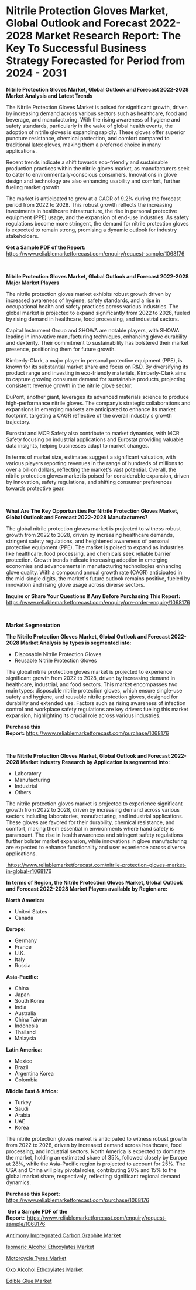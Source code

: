 <p><h1>Nitrile Protection Gloves Market, Global Outlook and Forecast 2022-2028 Market Research Report: The Key To Successful Business Strategy Forecasted for Period from 2024 - 2031</h1></p><p><strong>Nitrile Protection Gloves Market, Global Outlook and Forecast 2022-2028 Market Analysis and Latest Trends</strong></p>
<p><p>The Nitrile Protection Gloves Market is poised for significant growth, driven by increasing demand across various sectors such as healthcare, food and beverage, and manufacturing. With the rising awareness of hygiene and safety standards, particularly in the wake of global health events, the adoption of nitrile gloves is expanding rapidly. These gloves offer superior puncture resistance, chemical protection, and comfort compared to traditional latex gloves, making them a preferred choice in many applications.</p><p>Recent trends indicate a shift towards eco-friendly and sustainable production practices within the nitrile gloves market, as manufacturers seek to cater to environmentally-conscious consumers. Innovations in glove design and technology are also enhancing usability and comfort, further fueling market growth.</p><p>The market is anticipated to grow at a CAGR of 9.2% during the forecast period from 2022 to 2028. This robust growth reflects the increasing investments in healthcare infrastructure, the rise in personal protective equipment (PPE) usage, and the expansion of end-use industries. As safety regulations become more stringent, the demand for nitrile protection gloves is expected to remain strong, promising a dynamic outlook for industry stakeholders.</p></p>
<p><strong>Get a Sample PDF of the Report:&nbsp;</strong> <a href="https://www.reliablemarketforecast.com/enquiry/request-sample/1068176">https://www.reliablemarketforecast.com/enquiry/request-sample/1068176</a></p>
<p>&nbsp;</p>
<p><strong>Nitrile Protection Gloves Market, Global Outlook and Forecast 2022-2028 Major Market Players</strong></p>
<p><p>The nitrile protection gloves market exhibits robust growth driven by increased awareness of hygiene, safety standards, and a rise in occupational health and safety practices across various industries. The global market is projected to expand significantly from 2022 to 2028, fueled by rising demand in healthcare, food processing, and industrial sectors.</p><p>Capital Instrument Group and SHOWA are notable players, with SHOWA leading in innovative manufacturing techniques, enhancing glove durability and dexterity. Their commitment to sustainability has bolstered their market presence, positioning them for future growth. </p><p>Kimberly-Clark, a major player in personal protective equipment (PPE), is known for its substantial market share and focus on R&D. By diversifying its product range and investing in eco-friendly materials, Kimberly-Clark aims to capture growing consumer demand for sustainable products, projecting consistent revenue growth in the nitrile glove sector.</p><p>DuPont, another giant, leverages its advanced materials science to produce high-performance nitrile gloves. The company’s strategic collaborations and expansions in emerging markets are anticipated to enhance its market footprint, targeting a CAGR reflective of the overall industry's growth trajectory.</p><p>Eurostat and MCR Safety also contribute to market dynamics, with MCR Safety focusing on industrial applications and Eurostat providing valuable data insights, helping businesses adapt to market changes. </p><p>In terms of market size, estimates suggest a significant valuation, with various players reporting revenues in the range of hundreds of millions to over a billion dollars, reflecting the market's vast potential. Overall, the nitrile protection gloves market is poised for considerable expansion, driven by innovation, safety regulations, and shifting consumer preferences towards protective gear.</p></p>
<p>&nbsp;</p>
<p><strong>What Are The Key Opportunities For Nitrile Protection Gloves Market, Global Outlook and Forecast 2022-2028 Manufacturers?</strong></p>
<p><p>The global nitrile protection gloves market is projected to witness robust growth from 2022 to 2028, driven by increasing healthcare demands, stringent safety regulations, and heightened awareness of personal protective equipment (PPE). The market is poised to expand as industries like healthcare, food processing, and chemicals seek reliable barrier protection. Growth trends indicate increasing adoption in emerging economies and advancements in manufacturing technologies enhancing glove quality. With a compound annual growth rate (CAGR) anticipated in the mid-single digits, the market's future outlook remains positive, fueled by innovation and rising glove usage across diverse sectors.</p></p>
<p><strong>Inquire or Share Your Questions If Any Before Purchasing This Report:</strong> <a href="https://www.reliablemarketforecast.com/enquiry/pre-order-enquiry/1068176">https://www.reliablemarketforecast.com/enquiry/pre-order-enquiry/1068176</a></p>
<p>&nbsp;</p>
<p><strong>Market Segmentation</strong></p>
<p><strong>The Nitrile Protection Gloves Market, Global Outlook and Forecast 2022-2028 Market Analysis by types is segmented into:</strong></p>
<p><ul><li>Disposable Nitrile Protection Gloves</li><li>Reusable Nitrile Protection Gloves</li></ul></p>
<p><p>The global nitrile protection gloves market is projected to experience significant growth from 2022 to 2028, driven by increasing demand in healthcare, industrial, and food sectors. This market encompasses two main types: disposable nitrile protection gloves, which ensure single-use safety and hygiene, and reusable nitrile protection gloves, designed for durability and extended use. Factors such as rising awareness of infection control and workplace safety regulations are key drivers fueling this market expansion, highlighting its crucial role across various industries.</p></p>
<p><strong>Purchase this Report:&nbsp;</strong><a href="https://www.reliablemarketforecast.com/purchase/1068176">https://www.reliablemarketforecast.com/purchase/1068176</a></p>
<p>&nbsp;</p>
<p><strong>The Nitrile Protection Gloves Market, Global Outlook and Forecast 2022-2028 Market Industry Research by Application is segmented into:</strong></p>
<p><ul><li>Laboratory</li><li>Manufacturing</li><li>Industrial</li><li>Others</li></ul></p>
<p><p>The nitrile protection gloves market is projected to experience significant growth from 2022 to 2028, driven by increasing demand across various sectors including laboratories, manufacturing, and industrial applications. These gloves are favored for their durability, chemical resistance, and comfort, making them essential in environments where hand safety is paramount. The rise in health awareness and stringent safety regulations further bolster market expansion, while innovations in glove manufacturing are expected to enhance functionality and user experience across diverse applications.</p></p>
<p><a href="https://www.reliablemarketforecast.com/nitrile-protection-gloves-market-in-global-r1068176">&nbsp;https://www.reliablemarketforecast.com/nitrile-protection-gloves-market-in-global-r1068176</a></p>
<p><strong>In terms of Region, the Nitrile Protection Gloves Market, Global Outlook and Forecast 2022-2028 Market Players available by Region are:</strong></p>
<p>
    <p> <strong> North America: </strong>
        <ul>
            <li>United States</li>
            <li>Canada</li>
        </ul>
        </p> 
    <p> <strong> Europe: </strong>
        <ul>
            <li>Germany</li>
            <li>France</li>
            <li>U.K.</li>
            <li>Italy</li>
            <li>Russia</li>
        </ul>
        </p> 
    <p> <strong> Asia-Pacific: </strong>
        <ul>
            <li>China</li>
            <li>Japan</li>
            <li>South Korea</li>
            <li>India</li>
            <li>Australia</li>
            <li>China Taiwan</li>
            <li>Indonesia</li>
            <li>Thailand</li>
            <li>Malaysia</li>
        </ul>
        </p> 
    <p> <strong> Latin America: </strong>
        <ul>
            <li>Mexico</li>
            <li>Brazil</li>
            <li>Argentina Korea</li>
            <li>Colombia</li>
        </ul>
        </p> 
    <p> <strong> Middle East & Africa: </strong>
        <ul>
            <li>Turkey</li>
            <li>Saudi</li>
            <li>Arabia</li>
            <li>UAE</li>
            <li>Korea</li>
        </ul>
    </p>
    </p>
<p><p>The nitrile protection gloves market is anticipated to witness robust growth from 2022 to 2028, driven by increased demand across healthcare, food processing, and industrial sectors. North America is expected to dominate the market, holding an estimated share of 35%, followed closely by Europe at 28%, while the Asia-Pacific region is projected to account for 25%. The USA and China will play pivotal roles, contributing 20% and 15% to the global market share, respectively, reflecting significant regional demand dynamics.</p></p>
<p><strong>Purchase this Report: </strong><a href="https://www.reliablemarketforecast.com/purchase/1068176">https://www.reliablemarketforecast.com/purchase/1068176</a></p>
<p>&nbsp;<strong>Get a Sample PDF of the Report:&nbsp;&nbsp;</strong><a href="https://www.reliablemarketforecast.com/enquiry/request-sample/1068176">https://www.reliablemarketforecast.com/enquiry/request-sample/1068176</a></p>
<p><strong></strong></p>
<p><p><a href="https://medium.com/@jack.peake76867/this-report-aims-to-deliver-an-in-depth-analysis-of-the-global-antimony-impregnated-carbon-graphite-d2532782da96">Antimony Impregnated Carbon Graphite Market</a></p><p><a href="https://issuu.com/reportprime-2/docs/isomeric-alcohol-ethoxylates-market_6dc9012d13ae05">Isomeric Alcohol Ethoxylates Market</a></p><p><a href="https://www.linkedin.com/pulse/motorcycle-tyres-market-industry-landscape-growth-trajectories-6rice?trackingId=HHI1N7f8SHm08t2H172sFw%3D%3D">Motorcycle Tyres Market</a></p><p><a href="https://issuu.com/reportprime-2/docs/oxo-alcohol-ethoxylates-market-size_f911469a5a8b81">Oxo Alcohol Ethoxylates Market</a></p><p><a href="https://medium.com/@max.sanderson5645/the-edible-glue-market-has-witnessed-significant-growth-in-recent-years-and-this-trend-is-616d21cf25de">Edible Glue Market</a></p></p>
